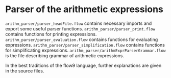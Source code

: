 # Parser of the arithmetic expressions

`arithm_parser/parser_headFile.flow` contains necessary imports and export some useful parser functions.
`arithm_parser/parser_print.flow` contains functions for printing expressions.
`arithm_parser/parser_evaluation.flow` contains functions for evaluating expressions.
`arithm_parser/parser_simplification.flow` contains functions for simplificating expressions.
`arithm_parser/arithmExprParserGrammar.flow` is the file describing grammar of arithmetic expressions.

In the best traditions of the flow9 language, further explanations are given in the source files.